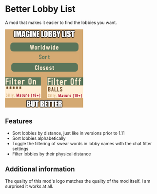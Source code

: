 # Better Lobby List
A mod that makes it easier to find the lobbies you want.

![icon](https://raw.githubusercontent.com/TenTeypek/webfishing-BetterLobbyList/refs/heads/main/icon.png)

## Features
- Sort lobbies by distance, just like in versions prior to 1.11
- Sort lobbies alphabetically
- Toggle the filtering of swear words in lobby names with the chat filter settings
- Filter lobbies by their physical distance

## Additional information
The quality of this mod's logo matches the quality of the mod itself. I am surprised it works at all.
